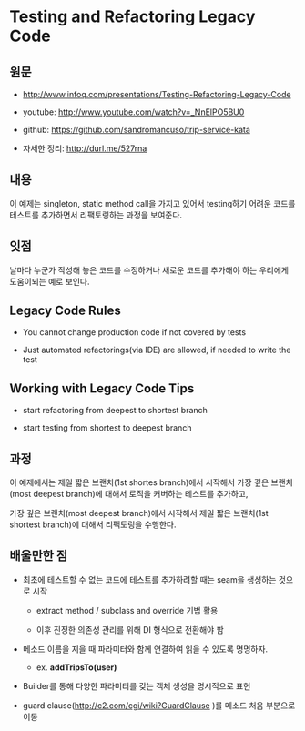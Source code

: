 Testing and Refactoring Legacy Code
===================================

원문
--

-   http://www.infoq.com/presentations/Testing-Refactoring-Legacy-Code

-   youtube: http://www.youtube.com/watch?v=_NnElPO5BU0

-   github: https://github.com/sandromancuso/trip-service-kata

-   자세한 정리: http://durl.me/527rna

내용
--

이 예제는 singleton, static method call을 가지고 있어서 testing하기 어려운 코드를 테스트를 추가하면서 리팩토링하는
과정을 보여준다.

잇점
--

날마다 누군가 작성해 놓은 코드를 수정하거나 새로운 코드를 추가해야 하는 우리에게 도움이되는 예로 보인다.

Legacy Code Rules
-----------------

-   You cannot change production code if not covered by tests

-   Just automated refactorings(via IDE) are allowed, if needed to write the
    test

Working with Legacy Code Tips
-----------------------------

-   start refactoring from deepest to shortest branch

-   start testing from shortest to deepest branch

과정
--

이 예제에서는 제일 짧은 브랜치(1st shortes branch)에서 시작해서 가장 깊은 브랜치(most deepest branch)에 대해서
로직을 커버하는 테스트를 추가하고,

가장 깊은 브랜치(most deepest branch)에서 시작해서 제일 짧은 브랜치(1st shortest branch)에 대해서 리팩토링을
수행한다.

배울만한 점
------

-   최초에 테스트할 수 없는 코드에 테스트를 추가하려할 때는 seam을 생성하는 것으로 시작

    -   extract method / subclass and override 기법 활용

    -   이후 진정한 의존성 관리를 위해 DI 형식으로 전환해야 함

-   메소드 이름을 지을 때 파라미터와 함께 연결하여 읽을 수 있도록 명명하자.

    -   ex. **addTripsTo(user)**

-   Builder를 통해 다양한 파라미터를 갖는 객체 생성을 명시적으로 표현

-   guard clause(http://c2.com/cgi/wiki?GuardClause )를 메소드 처음 부분으로 이동


